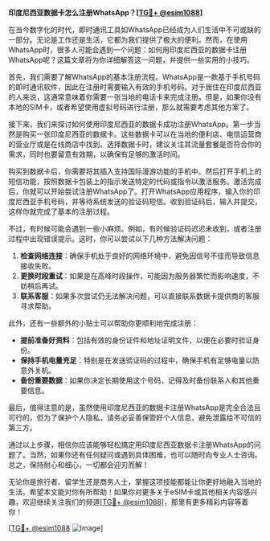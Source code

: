 **印度尼西亚数据卡怎么注册WhatsApp？[[TG💪+ @esim1088](https://t.me/s/esim1088)]**

在当今数字化的时代，即时通讯工具如WhatsApp已经成为人们生活中不可或缺的一部分。无论是工作还是生活，它都为我们提供了极大的便利。然而，在使用WhatsApp时，很多人可能会遇到一个问题：如何用印度尼西亚的数据卡注册WhatsApp呢？这篇文章将为你详细解答这一问题，并提供一些实用的小技巧。

首先，我们需要了解WhatsApp的基本注册流程。WhatsApp是一款基于手机号码的即时通讯软件，因此在注册时需要输入有效的手机号码。对于居住在印度尼西亚的人来说，这通常意味着你需要一张当地的电话卡来完成注册。但是，如果你没有本地的SIM卡，或者希望使用虚拟号码进行注册，那么就需要考虑其他方案了。

接下来，我们来探讨如何使用印度尼西亚的数据卡成功注册WhatsApp。第一步当然是购买一张印度尼西亚的数据卡。这些数据卡可以在当地的便利店、电信运营商的营业厅或是在线商店中找到。选择数据卡时，建议关注其流量套餐是否符合你的需求，同时也要留意有效期，以确保有足够的激活时间。

购买到数据卡后，你需要将其插入支持国际漫游功能的手机中。然后打开手机上的短信功能，按照数据卡包装上的指示发送特定的代码或指令以激活服务。激活完成后，你就可以开始尝试注册WhatsApp了。打开WhatsApp应用程序，输入你的印度尼西亚手机号码，并等待系统发送的验证码短信。收到验证码后，输入并提交，这样你就完成了基本的注册过程。

不过，有时候可能会遇到一些小麻烦。例如，有时候验证码迟迟未收到，或者注册过程中出现错误提示。这时，你可以尝试以下几种方法解决问题：

1. **检查网络连接**：确保手机处于良好的网络环境中，避免因信号不佳而导致信息接收失败。
2. **更换时段重试**：如果是在高峰时段操作，可能因为服务器繁忙而影响速度，不妨稍后再试。
3. **联系客服**：如果多次尝试仍无法解决问题，可以直接联系数据卡提供商的客服寻求帮助。

此外，还有一些额外的小贴士可以帮助你更顺利地完成注册：

- **提前准备好资料**：包括有效的身份证件和地址证明文件，以便在必要时验证身份。
- **保持手机电量充足**：特别是在发送验证码的过程中，确保手机有足够电量以防意外关机。
- **备份重要数据**：如果你决定长期使用这个号码，记得及时备份联系人和其他重要信息。

最后，值得注意的是，虽然使用印度尼西亚的数据卡注册WhatsApp是完全合法且可行的，但为了保护个人隐私，请务必妥善保管好个人信息，避免泄露给不可信的第三方。

通过以上步骤，相信你应该能够轻松搞定用印度尼西亚数据卡注册WhatsApp的问题了。当然，如果你还有任何疑问或遇到具体困难，也可以随时向专业人士咨询。总之，保持耐心和细心，一切都会迎刃而解！

无论你是旅行者、留学生还是商务人士，掌握这项技能都能让你更好地融入当地的生活。希望本文能对你有所帮助！如果你对更多关于eSIM卡或其他相关内容感兴趣，欢迎继续关注我们的频道[[TG💪+ @esim1088](https://t.me/s/esim1088)]，那里有更多精彩内容等着你！

[[TG💪+ @esim1088](https://t.me/s/esim1088) ![Image](https://i.postimg.cc/4NQfJmqS/Snipaste-2025-05-13-00-14-12.png)]